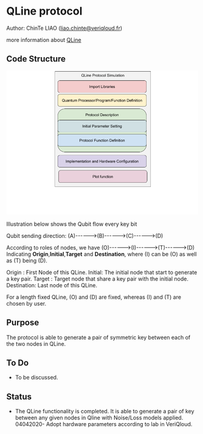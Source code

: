 # QLine protocol
Author: ChinTe LIAO (liao.chinte@veriqloud.fr)

more information about [QLine](https://veriqloud.com/qline/)

## Code Structure
![QLineSubProtocolCodeStructure](https://github.com/h-oll/netsquid-private/blob/master/QLine/QLine.png)

Illustration below shows the Qubit flow every key bit

Qubit sending direction:
(A)------>(B)------>(C)------>(D)

According to roles of nodes, we have
(O)------>(I)------>(T)------>(D)
Indicating **Origin**,**Initial**,**Target** and **Destination**, where (I) can be (O)
as well as (T) being (D).

Origin : First Node of this QLine.
Initial: The initial node that start to generate a key pair.
Target : Target node that share a key pair with the initial node.
Destination: Last node of this QLine.

For a length fixed QLine, (O) and (D) are fixed, whereas (I) and (T) are chosen by user.

## Purpose
The protocol is able to generate a pair of symmetric key between each of the two nodes in QLine.



## To Do
- To be discussed.

## Status
- The QLine functionality is completed.
It is able to generate a pair of key between any given nodes in Qline with Noise/Loss models applied.
04042020- Adopt hardware parameters according to lab in VeriQloud.
